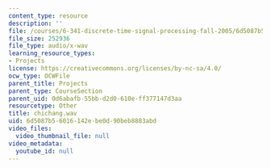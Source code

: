 ```yaml
---
content_type: resource
description: ''
file: /courses/6-341-discrete-time-signal-processing-fall-2005/6d5087b56016142ebe0d90beb8883abd_chichang.wav
file_size: 252936
file_type: audio/x-wav
learning_resource_types:
- Projects
license: https://creativecommons.org/licenses/by-nc-sa/4.0/
ocw_type: OCWFile
parent_title: Projects
parent_type: CourseSection
parent_uid: 0d6abafb-55bb-d2d0-610e-ff377147d3aa
resourcetype: Other
title: chichang.wav
uid: 6d5087b5-6016-142e-be0d-90beb8883abd
video_files:
  video_thumbnail_file: null
video_metadata:
  youtube_id: null
---
```


